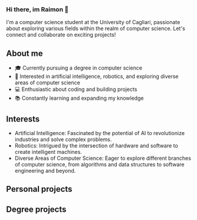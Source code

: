 ### Hi there, im Raimon 👋
I'm a computer science student at the University of Cagliari, passionate about exploring various fields within the realm of computer science.
Let's connect and collaborate on exciting projects!

## About me
- 🎓 Currently pursuing a degree in computer science
- 🌱 Interested in artificial intelligence, robotics, and exploring diverse areas of computer science
- 💻 Enthusiastic about coding and building projects
- 📚 Constantly learning and expanding my knowledge

## Interests
- Artificial Intelligence: Fascinated by the potential of AI to revolutionize industries and solve complex problems.
- Robotics: Intrigued by the intersection of hardware and software to create intelligent machines.
- Diverse Areas of Computer Science: Eager to explore different branches of computer science, from algorithms and data structures to software engineering and beyond.



## Personal projects

## Degree projects
